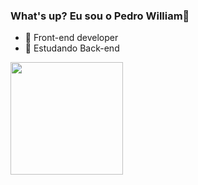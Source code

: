 ### What's up? Eu sou o Pedro William👋

- 🔭 Front-end developer
- 📝 Estudando Back-end

<div>
  <img height="180em" src="https://github-readme-stats.vercel.app/api/top-langs/?username=Pedrowill21&layout=compact&langs_count=7&theme=bear"/>
</div>



